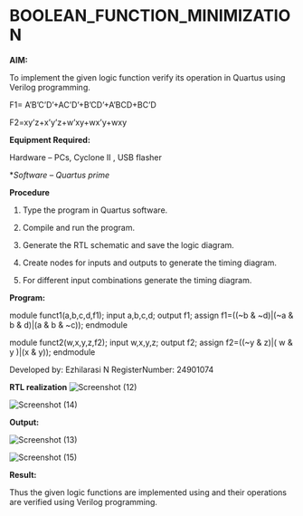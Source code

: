 # BOOLEAN_FUNCTION_MINIMIZATION

**AIM:**

To implement the given logic function verify its operation in Quartus using Verilog programming.

F1= A’B’C’D’+AC’D’+B’CD’+A’BCD+BC’D 

F2=xy’z+x’y’z+w’xy+wx’y+wxy

**Equipment Required:**

Hardware – PCs, Cyclone II , USB flasher

**Software – Quartus prime*



**Procedure**

1.	Type the program in Quartus software.

2.	Compile and run the program.

3.	Generate the RTL schematic and save the logic diagram.

4.	Create nodes for inputs and outputs to generate the timing diagram.

5.	For different input combinations generate the timing diagram.


**Program:**


module funct1(a,b,c,d,f1);
input a,b,c,d;
output f1;
assign f1=((~b & ~d)|(~a & b & d)|(a & b & ~c));
endmodule


module funct2(w,x,y,z,f2);
input w,x,y,z;
output f2;
assign f2=((~y & z)|( w & y )|(x & y));
endmodule


Developed by: Ezhilarasi N RegisterNumber: 24901074 


**RTL realization**
![Screenshot (12)](https://github.com/user-attachments/assets/b1aa1c88-2278-449e-bf3b-f443572b4ea8)


![Screenshot (14)](https://github.com/user-attachments/assets/03d18f25-933d-4601-96eb-84a0ad818229)




**Output:**

![Screenshot (13)](https://github.com/user-attachments/assets/ee5432c9-bc61-46a3-839a-f01172d4b741)

![Screenshot (15)](https://github.com/user-attachments/assets/4592446a-f3e3-46ee-a807-3c9a2ce969e0)



**Result:**

Thus the given logic functions are implemented using and their operations are verified using Verilog programming.

